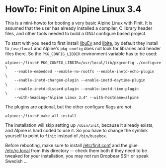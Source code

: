 HowTo: Finit on Alpine Linux 3.4
=================================

This is a mini-howto for booting a very basic Alpine Linux with Finit.
It is assumed that the user has already installed a compiler, C library
header files, and other tools needed to build a GNU configure based
project.

To start with you need to first install [libuEv][] and [libite][], by
default they install to `/usr/local` and Alpine's `pkg-config` does not
look for libraries and header files there.  So the `PKG_CONFIG_LIBDIR`
environment variable has to be used:

    alpine:~/finit# PKG_CONFIG_LIBDIR=/usr/local/lib/pkgconfig ./configure \
        --enable-embedded --enable-rw-rootfs --enable-inetd-echo-plugin    \
        --enable-inetd-chargen-plugin --enable-inetd-daytime-plugin        \
        --enable-inetd-discard-plugin --enable-inetd-time-plugin           \
        --with-heading="Alpine Linux 3.4" --with-hostname=alpine

The plugins are optional, but the other configure flags are *not*.

    alpine:~/finit# make all install

The installation will skip setting up `/sbin/init`, because it already
exists, and Alpine is hard coded to use it.  So you have to change the
symlink yourself to point to `finit` instead of `/bin/busybox`.

Before rebooting, make sure to install [/etc/finit.conf](finit.conf) and
the glue [/etc/rc.local](rc.local) from this directory -- check them
both if they need to be tweaked for your installation, you may not run
Dropbear SSH or speak Swedish ...

[libuEv]: https://github.com/troglobit/libuev
[libite]: https://github.com/troglobit/libite

<!--
  -- Local Variables:
  -- mode: markdown
  -- End:
  -->
